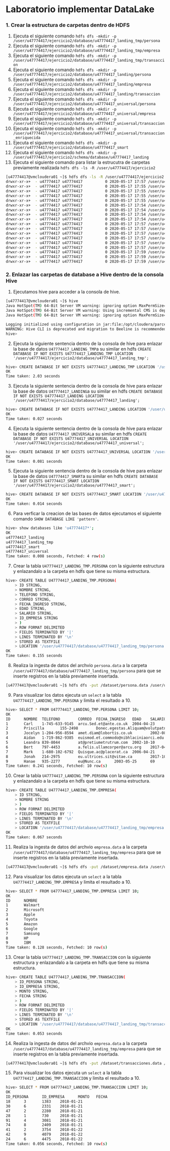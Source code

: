 # Laboratorio implementar DataLake
### 1. Crear la estructura de carpetas dentro de HDFS
1. Ejecuta el siguiente comando ```hdfs dfs -mkdir -p /user/u47774417/ejercicio2/database/u47774417_landing_tmp/persona```
1. Ejecuta el siguiente comando ```hdfs dfs -mkdir -p /user/u47774417/ejercicio2/database/u47774417_landing_tmp/empresa```
1. Ejecuta el siguiente comando ```hdfs dfs -mkdir -p /user/u47774417/ejercicio2/database/u47774417_landing_tmp/transaccion```
1. Ejecuta el siguiente comando ```hdfs dfs -mkdir -p /user/u47774417/ejercicio2/database/u47774417_landing/persona```
1. Ejecuta el siguiente comando ```hdfs dfs -mkdir -p /user/u47774417/ejercicio2/database/u47774417_landing/empresa```
1. Ejecuta el siguiente comando ```hdfs dfs -mkdir -p /user/u47774417/ejercicio2/database/u47774417_landing/transaccion```
1. Ejecuta el siguiente comando ```hdfs dfs -mkdir -p /user/u47774417/ejercicio2/database/u47774417_universal/persona```
1. Ejecuta el siguiente comando ```hdfs dfs -mkdir -p /user/u47774417/ejercicio2/database/u47774417_universal/empresa```
1. Ejecuta el siguiente comando ```hdfs dfs -mkdir -p /user/u47774417/ejercicio2/database/u47774417_universal/transaccion```
1. Ejecuta el siguiente comando ```hdfs dfs -mkdir -p /user/u47774417/ejercicio2/database/u47774417_universal/transaccion_enriquecida```
1. Ejecuta el siguiente comando ```hdfs dfs -mkdir -p /user/u47774417/ejercicio2/database/u47774417_smart```
1. Ejecuta el siguiente comando ```hdfs dfs -mkdir -p /user/u47774417/ejercicio2/schema/database/u47774417_landing```
1. Ejecuta el siguiente comando para listar la estrucutra de carpetas previamente realizada ```hdfs dfs -ls -R /user/u47774417/ejercicio2```
```bash
[u47774417@vmcloudera01 ~]$ hdfs dfs -ls -R /user/u47774417/ejercicio2
drwxr-xr-x+  - u47774417 u47774417          0 2020-05-17 17:57 /user/u47774417/ejercicio2/database
drwxr-xr-x+  - u47774417 u47774417          0 2020-05-17 17:55 /user/u47774417/ejercicio2/database/u47774417_landing
drwxr-xr-x+  - u47774417 u47774417          0 2020-05-17 17:55 /user/u47774417/ejercicio2/database/u47774417_landing/empresa
drwxr-xr-x+  - u47774417 u47774417          0 2020-05-17 17:55 /user/u47774417/ejercicio2/database/u47774417_landing/persona
drwxr-xr-x+  - u47774417 u47774417          0 2020-05-17 17:55 /user/u47774417/ejercicio2/database/u47774417_landing/transaccion
drwxr-xr-x+  - u47774417 u47774417          0 2020-05-17 17:54 /user/u47774417/ejercicio2/database/u47774417_landing_tmp
drwxr-xr-x+  - u47774417 u47774417          0 2020-05-17 17:54 /user/u47774417/ejercicio2/database/u47774417_landing_tmp/empresa
drwxr-xr-x+  - u47774417 u47774417          0 2020-05-17 17:54 /user/u47774417/ejercicio2/database/u47774417_landing_tmp/persona
drwxr-xr-x+  - u47774417 u47774417          0 2020-05-17 17:54 /user/u47774417/ejercicio2/database/u47774417_landing_tmp/transaccion
drwxr-xr-x+  - u47774417 u47774417          0 2020-05-17 17:57 /user/u47774417/ejercicio2/database/u47774417_smart
drwxr-xr-x+  - u47774417 u47774417          0 2020-05-17 17:57 /user/u47774417/ejercicio2/database/u47774417_universal
drwxr-xr-x+  - u47774417 u47774417          0 2020-05-17 17:57 /user/u47774417/ejercicio2/database/u47774417_universal/empresa
drwxr-xr-x+  - u47774417 u47774417          0 2020-05-17 17:57 /user/u47774417/ejercicio2/database/u47774417_universal/persona
drwxr-xr-x+  - u47774417 u47774417          0 2020-05-17 17:57 /user/u47774417/ejercicio2/database/u47774417_universal/transaccion
drwxr-xr-x+  - u47774417 u47774417          0 2020-05-17 17:57 /user/u47774417/ejercicio2/database/u47774417_universal/transaccion_enriquecida
drwxr-xr-x+  - u47774417 u47774417          0 2020-05-17 17:59 /user/u47774417/ejercicio2/schema
drwxr-xr-x+  - u47774417 u47774417          0 2020-05-17 17:59 /user/u47774417/ejercicio2/schema/database
drwxr-xr-x+  - u47774417 u47774417          0 2020-05-17 17:59 /user/u47774417/ejercicio2/schema/database/u47774417_landing
```
### 2. Enlazar las carpetas de database a Hive dentro de la consola Hive
1. Ejecutamos hive para acceder a la consola de hive.
```bash
[u47774417@vmcloudera01 ~]$ hive
Java HotSpot(TM) 64-Bit Server VM warning: ignoring option MaxPermSize=512M; support was removed in 8.0
Java HotSpot(TM) 64-Bit Server VM warning: Using incremental CMS is deprecated and will likely be removed in a future release
Java HotSpot(TM) 64-Bit Server VM warning: ignoring option MaxPermSize=512M; support was removed in 8.0

Logging initialized using configuration in jar:file:/opt/cloudera/parcels/CDH-5.16.2-1.cdh5.16.2.p0.8/jars/hive-common-1.1.0-cdh5.16.2.jar!/hive-log4j.properties
WARNING: Hive CLI is deprecated and migration to Beeline is recommended.
hive> 
```
2. Ejecuta la siguiente sentencia dentro de la consola de hive para enlazar la base de datos ```U47774417_LANDING_TMP```a su similar en hdfs ```CREATE DATABASE IF NOT EXISTS U47774417_LANDING_TMP LOCATION '/user/u47774417/ejercicio2/database/u47774417_landing_tmp';```
```bash
hive> CREATE DATABASE IF NOT EXISTS U47774417_LANDING_TMP LOCATION '/user/u47774417/ejercicio2/database/u47774417_landing_tmp';
OK
Time taken: 2.03 seconds
```
3. Ejecuta la siguiente sentencia dentro de la consola de hive para enlazar la base de datos ```U47774417_LANDING```a su similar en hdfs ```CREATE DATABASE IF NOT EXISTS U47774417_LANDING LOCATION '/user/u47774417/ejercicio2/database/u47774417_landing';```
```bash
hive> CREATE DATABASE IF NOT EXISTS U47774417_LANDING LOCATION '/user/u47774417/ejercicio2/database/u47774417_landing';
OK
Time taken: 0.027 seconds
```
4. Ejecuta la siguiente sentencia dentro de la consola de hive para enlazar la base de datos ```U47774417_UNIVERSAL```a su similar en hdfs ```CREATE DATABASE IF NOT EXISTS U47774417_UNIVERSAL LOCATION '/user/u47774417/ejercicio2/database/u47774417_universal';```
```bash
hive> CREATE DATABASE IF NOT EXISTS U47774417_UNIVERSAL LOCATION '/user/u47774417/ejercicio2/database/u47774417_universal';
OK
Time taken: 0.081 seconds
```
5. Ejecuta la siguiente sentencia dentro de la consola de hive para enlazar la base de datos ```U47774417_SMART```a su similar en hdfs ```CREATE DATABASE IF NOT EXISTS U47774417_SMART LOCATION '/user/u47774417/ejercicio2/database/u47774417_smart';```
```bash
hive> CREATE DATABASE IF NOT EXISTS U47774417_SMART LOCATION '/user/u47774417/ejercicio2/database/u47774417_smart';
OK
Time taken: 0.014 seconds
```
6. Para verficar la creacion de las bases de datos ejecutamos el siguiente comando ```SHOW DATABASE LIKE 'pattern'```.
```bash
hive> show databases like 'u47774417*';
OK
u47774417_landing
u47774417_landing_tmp
u47774417_smart
u47774417_universal
Time taken: 0.008 seconds, Fetched: 4 row(s)
```
7. Crear la tabla ```U47774417_LANDING_TMP.PERSONA``` con la siguiente estructura y enlazandalo a la carpeta en hdfs que tiene su misma estructura.
```bash
hive> CREATE TABLE U47774417_LANDING_TMP.PERSONA(
    > ID STRING,
    > NOMBRE STRING,
    > TELEFONO STRING,
    > CORREO STRING,
    > FECHA_INGRESO STRING,
    > EDAD STRING,
    > SALARIO STRING,
    > ID_EMPRESA STRING
    > )
    > ROW FORMAT DELIMITED
    > FIELDS TERMINATED BY '|'
    > LINES TERMINATED BY '\n'
    > STORED AS TEXTFILE
    > LOCATION '/user/u47774417/database/u47774417_landing_tmp/persona';
OK
Time taken: 0.155 seconds
```
8. Realiza la ingesta de datos del archvio ```persona.data``` a la carpeta ```/user/u47774417/database/u47774417_landing_tmp/persona``` para que se inserte registros en la tabla previamente insertada.
```bash
[u47774417@vmcloudera01 ~]$ hdfs dfs -put /dataset/persona.data /user/u47774417/database/u47774417_landing_tmp/persona
```
9. Para visualizar los datos ejecuta un ```select``` a la tabla ```U47774417_LANDING_TMP.PERSONA``` y limita el resultado a 10.
```bash
hive> SELECT * FROM U47774417_LANDING_TMP.PERSONA LIMIT 10;
OK
ID      NOMBRE  TELEFONO        CORREO  FECHA_INGRESO   EDAD    SALARIO ID_EMPRESA
1       Carl    1-745-633-9145  arcu.Sed.et@ante.co.uk  2004-04-23      32      20095   5
2       Priscilla       155-2498        Donec.egestas.Aliquam@volutpatnunc.edu  2019-02-17      34      9298    2
3       Jocelyn 1-204-956-8594  amet.diam@lobortis.co.uk        2002-08-01      27      10853   3
4       Aidan   1-719-862-9385  euismod.et.commodo@nibhlaciniaorci.edu  2018-11-06      29      3387    10
5       Leandra 839-8044        at@pretiumetrutrum.com  2002-10-10      41      22102   1
6       Bert    797-4453        a.felis.ullamcorper@arcu.org    2017-04-25      70      7800    7
7       Mark    1-680-102-6792  Quisque.ac@placerat.ca  2006-04-21      52      8112    5
8       Jonah   214-2975        eu.ultrices.sit@vitae.ca        2017-10-07      23      17040   5
9       Hanae   935-2277        eu@Nunc.ca      2003-05-25      69      6834    3
Time taken: 0.241 seconds, Fetched: 10 row(s)
```
10. Crear la tabla ```U47774417_LANDING_TMP.PERSONA``` con la siguiente estructura y enlazandalo a la carpeta en hdfs que tiene su misma estructura.
```bash
hive> CREATE TABLE U47774417_LANDING_TMP.EMPRESA(
    > ID STRING,
    > NOMBRE STRING
    > )
    > ROW FORMAT DELIMITED
    > FIELDS TERMINATED BY '|'
    > LINES TERMINATED BY '\n'
    > STORED AS TEXTFILE
    > LOCATION '/user/u47774417/database/u47774417_landing_tmp/empresa';
OK
Time taken: 0.067 seconds
```
11. Realiza la ingesta de datos del archvio ```empresa.data``` a la carpeta ```/user/u47774417/database/u47774417_landing_tmp/empresa``` para que se inserte registros en la tabla previamente insertada.
```bash
[u47774417@vmcloudera01 ~]$ hdfs dfs -put /dataset/empresa.data /user/u47774417/database/u47774417_landing_tmp/empresa
```
12. Para visualizar los datos ejecuta un ```select``` a la tabla ```U47774417_LANDING_TMP.EMPRESA``` y limita el resultado a 10.
```bash
hive> SELECT * FROM U47774417_LANDING_TMP.EMPRESA LIMIT 10;
OK
ID      NOMBRE
1       Walmart
2       Microsoft
3       Apple
4       Toyota
5       Amazon
6       Google
7       Samsung
8       HP
9       IBM
Time taken: 0.128 seconds, Fetched: 10 row(s)
```
13. Crear la tabla ```U47774417_LANDING_TMP.TRANSACCION``` con la siguiente estructura y enlazandalo a la carpeta en hdfs que tiene su misma estructura.
```bash
hive> CREATE TABLE U47774417_LANDING_TMP.TRANSACCION(
    > ID_PERSONA STRING,
    > ID_EMPRESA STRING,
    > MONTO STRING,
    > FECHA STRING
    > )
    > ROW FORMAT DELIMITED
    > FIELDS TERMINATED BY '|'
    > LINES TERMINATED BY '\n'
    > STORED AS TEXTFILE
    > LOCATION '/user/u47774417/database/u47774417_landing_tmp/transaccion';
OK
Time taken: 0.053 seconds
```
14. Realiza la ingesta de datos del archvio ```empresa.data``` a la carpeta ```/user/u47774417/database/u47774417_landing_tmp/empresa``` para que se inserte registros en la tabla previamente insertada.
```bash
[u47774417@vmcloudera01 ~]$ hdfs dfs -put /dataset/transacciones.data /user/u47774417/database/u47774417_landing_tmp/transaccion
```
15. Para visualizar los datos ejecuta un ```select``` a la tabla ```U47774417_LANDING_TMP.TRANSACCION``` y limita el resultado a 10.
```bash
hive> SELECT * FROM U47774417_LANDING_TMP.TRANSACCION LIMIT 10;
OK
ID_PERSONA      ID_EMPRESA      MONTO   FECHA
18      3       1383    2018-01-21
30      6       2331    2018-01-21
47      2       2280    2018-01-21
28      1       730     2018-01-21
91      4       3081    2018-01-21
74      8       2409    2018-01-21
41      2       3754    2018-01-22
42      9       4079    2018-01-22
24      6       4475    2018-01-22
Time taken: 0.056 seconds, Fetched: 10 row(s)
```